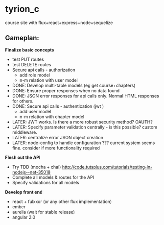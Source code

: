 # tyrion_c
course site with flux+react+express+node+sequelize

Gameplan:
---------

**Finalize basic concepts**
- test PUT routes
- test DELETE routes
- Secure api calls - authorization
  - add role model
  - n-m relation with user model
- DONE: Develop multi-table models (eg get course+chapters)
- DONE: Ensure proper responses when no data found
- DONE: JSON error responses for api calls only. Normal HTML responses for others.
- DONE: Secure api calls - authentication (jwt )
  - add user model
  - n-m relation with chapter model
- LATER: JWT works. Is there a more robust security method? OAUTH?
- LATER: Specify parameter validation centrally - is this possible? custom middleware.
- LATER: centralize error JSON object creation
- LATER: node-config to handle configuration ??? current system seems fine. consider if more functionality required

**Flesh out the API**
- Try TDD (mocha + chai) http://code.tutsplus.com/tutorials/testing-in-nodejs--net-35018
- Complete all models & routes for the API
- Specify validations for all models

**Develop front end**
- react + fulxxor (or any other flux implementation)
- ember
- aurelia (wait for stable release)
- angular 2.0
